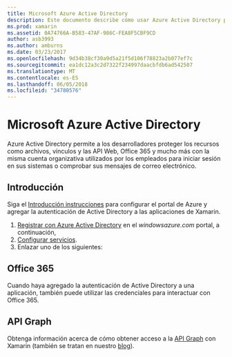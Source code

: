 ```yaml
---
title: Microsoft Azure Active Directory
description: Este documento describe cómo usar Azure Active Directory para autenticar a los usuarios en aplicaciones móviles creados con Xamarin.
ms.prod: xamarin
ms.assetid: 0A74766A-B583-47AF-986C-FEA8F5CBF9CD
author: asb3993
ms.author: amburns
ms.date: 03/23/2017
ms.openlocfilehash: 9d34b38cf30a9d5a21f5d106f78823a2b077ef7c
ms.sourcegitcommit: ea1dc12a3c2d7322f234997daacbfdb6ad542507
ms.translationtype: MT
ms.contentlocale: es-ES
ms.lasthandoff: 06/05/2018
ms.locfileid: "34780576"
---
```

# <a name="microsoft-azure-active-directory"></a>Microsoft Azure Active Directory


Azure Active Directory permite a los desarrolladores proteger los recursos como archivos, vínculos y las API Web, Office 365 y mucho más con la misma cuenta organizativa utilizados por los empleados para iniciar sesión en sus sistemas o comprobar sus mensajes de correo electrónico.

## <a name="getting-started"></a>Introducción

Siga el [Introducción instrucciones](~/cross-platform/data-cloud/active-directory/get-started/index.md) para configurar el portal de Azure y agregar la autenticación de Active Directory a las aplicaciones de Xamarin.

1. [Registrar con Azure Active Directory](~/cross-platform/data-cloud/active-directory/get-started/register.md) en el *windowsazure.com* portal, a continuación,
2. [Configurar servicios](~/cross-platform/data-cloud/active-directory/get-started/configure.md).
3. Enlazar uno de los siguientes:

## <a name="office-365"></a>Office 365

Cuando haya agregado la autenticación de Active Directory a una aplicación, también puede utilizar las credenciales para interactuar con Office 365.

## <a name="graph-api"></a>API Graph

Obtenga información acerca de cómo obtener acceso a la [API Graph](~/cross-platform/data-cloud/active-directory/graph.md) con Xamarin (también se tratan en nuestro [blog](http://blog.xamarin.com/authenticate-xamarin-mobile-apps-using-azure-active-directory/)).

